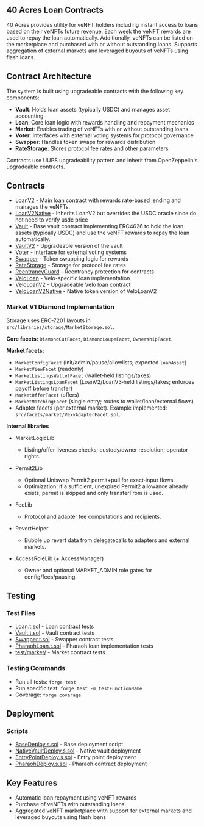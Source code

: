 ## 40 Acres Loan Contracts

40 Acres provides utility for veNFT holders including instant access to loans based on their veNFTs future revenue. Each week the veNFT rewards are used to repay the loan automatically. Additionally, veNFTs can be listed on the marketplace and purchased with or without outstanding loans. Supports aggregation of external markets and leveraged buyouts of veNFTs using flash loans.

## Contract Architecture

The system is built using upgradeable contracts with the following key components:

- **Vault**: Holds loan assets (typically USDC) and manages asset accounting
- **Loan**: Core loan logic with rewards handling and repayment mechanics
- **Market**: Enables trading of veNFTs with or without outstanding loans
- **Voter**: Interfaces with external voting systems for protocol governance
- **Swapper**: Handles token swaps for rewards distribution
- **RateStorage**: Stores protocol fee rates and other parameters

Contracts use UUPS upgradeability pattern and inherit from OpenZeppelin's upgradeable contracts.

## Contracts

- [LoanV2](src/LoanV2.sol) - Main loan contract with rewards rate-based lending and manages the veNFTs.
- [LoanV2Native](src/LoanV2Native.sol) - Inherits LoanV2 but overrides the USDC oracle since do not need to verify usdc price
- [Vault](src/Vault.sol) - Base vault contract implementing ERC4626 to hold the loan assets (typically USDC) and use the veNFT rewards to repay the loan automatically.
- [VaultV2](src/VaultV2.sol) - Upgradeable version of the vault
- [Voter](src/interfaces/IVoter.sol) - Interface for external voting systems
- [Swapper](src/Swapper.sol) - Token swapping logic for rewards
- [RateStorage](src/RateStorage.sol) - Storage for protocol fee rates
- [ReentrancyGuard](src/ReentrancyGuard.sol) - Reentrancy protection for contracts
- [VeloLoan](src/VeloLoan.sol) - Velo-specific loan implementation
- [VeloLoanV2](src/VeloLoanV2.sol) - Upgradeable Velo loan contract
- [VeloLoanV2Native](src/VeloLoanV2Native.sol) - Native token version of VeloLoanV2

### Market V1 Diamond Implementation

Storage uses ERC‑7201 layouts in `src/libraries/storage/MarketStorage.sol`.

**Core facets:** `DiamondCutFacet`, `DiamondLoupeFacet`, `OwnershipFacet`.

**Market facets:**
- `MarketConfigFacet` (init/admin/pause/allowlists; expected `loanAsset`)
- `MarketViewFacet` (readonly)
- `MarketListingsWalletFacet` (wallet‑held listings/takes)
- `MarketListingsLoanFacet` (LoanV2/LoanV3‑held listings/takes; enforces payoff before transfer)
- `MarketOfferFacet` (offers)
- `MarketMatchingFacet` (single entry; routes to wallet/loan/external flows)
- Adapter facets (per external market). Example implemented: `src/facets/market/VexyAdapterFacet.sol`.

**Internal libraries**

- MarketLogicLib
  - Listing/offer liveness checks; custody/owner resolution; operator rights.

- Permit2Lib
  - Optional Uniswap Permit2 permit+pull for exact‑input flows.
  - Optimization: if a sufficient, unexpired Permit2 allowance already exists, permit is skipped and only transferFrom is used.

- FeeLib
  - Protocol and adapter fee computations and recipients.

- RevertHelper
  - Bubble up revert data from delegatecalls to adapters and external markets.

- AccessRoleLib (+ AccessManager)
  - Owner and optional MARKET_ADMIN role gates for config/fees/pausing.


## Testing

### Test Files
- [Loan.t.sol](test/Loan.t.sol) - Loan contract tests
- [Vault.t.sol](test/Vault.t.sol) - Vault contract tests
- [Swapper.t.sol](test/Swapper.t.sol) - Swapper contract tests
- [PharaohLoan.t.sol](test/PharaohLoan.t.sol) - Pharaoh loan implementation tests
- [test/market/](test/market/) - Market contract tests

### Testing Commands
- Run all tests: `forge test`
- Run specific test: `forge test -m testFunctionName`
- Coverage: `forge coverage`

## Deployment

### Scripts
- [BaseDeploy.s.sol](script/BaseDeploy.s.sol) - Base deployment script
- [NativeVaultDeploy.s.sol](script/NativeVaultDeploy.s.sol) - Native vault deployment
- [EntryPointDeploy.s.sol](script/EntryPointDeploy.s.sol) - Entry point deployment
- [PharaohDeploy.s.sol](script/PharaohDeploy.s.sol) - Pharaoh contract deployment

## Key Features
- Automatic loan repayment using veNFT rewards
- Purchase of veNFTs with outstanding loans
- Aggregated veNFT marketplace with support for external markets and leveraged buyouts using flash loans
